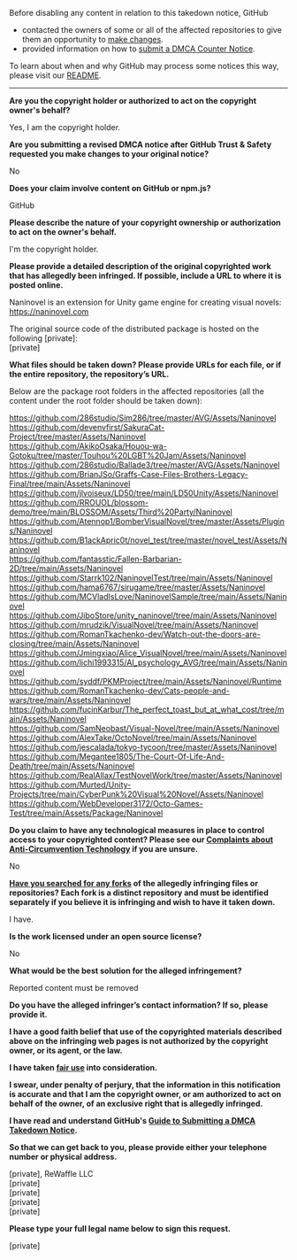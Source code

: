 Before disabling any content in relation to this takedown notice, GitHub
- contacted the owners of some or all of the affected repositories to give them an opportunity to [make changes](https://docs.github.com/en/github/site-policy/dmca-takedown-policy#a-how-does-this-actually-work).
- provided information on how to [submit a DMCA Counter Notice](https://docs.github.com/en/articles/guide-to-submitting-a-dmca-counter-notice).

To learn about when and why GitHub may process some notices this way, please visit our [README](https://github.com/github/dmca/blob/master/README.md#anatomy-of-a-takedown-notice).

---

**Are you the copyright holder or authorized to act on the copyright owner's behalf?**

Yes, I am the copyright holder.

**Are you submitting a revised DMCA notice after GitHub Trust & Safety requested you make changes to your original notice?**

No

**Does your claim involve content on GitHub or npm.js?**

GitHub

**Please describe the nature of your copyright ownership or authorization to act on the owner's behalf.**

I'm the copyright holder.

**Please provide a detailed description of the original copyrighted work that has allegedly been infringed. If possible, include a URL to where it is posted online.**

Naninovel is an extension for Unity game engine for creating visual novels: https://naninovel.com

The original source code of the distributed package is hosted on the following [private]:  
[private]

**What files should be taken down? Please provide URLs for each file, or if the entire repository, the repository’s URL.**

Below are the package root folders in the affected repositories (all the content under the root folder should be taken down):

https://github.com/286studio/Sim286/tree/master/AVG/Assets/Naninovel  
https://github.com/devenvfirst/SakuraCat-Project/tree/master/Assets/Naninovel  
https://github.com/AkikoOsaka/Houou-wa-Gotoku/tree/master/Touhou%20LGBT%20Jam/Assets/Naninovel  
https://github.com/286studio/Ballade3/tree/master/AVG/Assets/Naninovel  
https://github.com/BrianJSo/Graffs-Case-Files-Brothers-Legacy-Final/tree/main/Assets/Naninovel  
https://github.com/jlvoiseux/LD50/tree/main/LD50Unity/Assets/Naninovel  
https://github.com/RROUOL/blossom-demo/tree/main/BLOSSOM/Assets/Third%20Party/Naninovel  
https://github.com/Atennop1/BomberVisualNovel/tree/master/Assets/Plugins/Naninovel  
https://github.com/B1ackApric0t/novel_test/tree/master/novel_test/Assets/Naninovel  
https://github.com/fantasstic/Fallen-Barbarian-2D/tree/main/Assets/Naninovel  
https://github.com/Starrk102/NaninovelTest/tree/main/Assets/Naninovel  
https://github.com/hama6767/sirugame/tree/master/Assets/Naninovel  
https://github.com/MCVladIsLove/NaninovelSample/tree/main/Assets/Naninovel  
https://github.com/JiboStore/unity_naninovel/tree/main/Assets/Naninovel  
https://github.com/mrudzik/VisualNovel/tree/main/Assets/Naninovel  
https://github.com/RomanTkachenko-dev/Watch-out-the-doors-are-closing/tree/main/Assets/Naninovel  
https://github.com/Jmingxiao/Alice_VisualNovel/tree/main/Assets/Naninovel  
https://github.com/lichi1993315/AI_psychology_AVG/tree/main/Assets/Naninovel  
https://github.com/syddf/PKMProject/tree/main/Assets/Naninovel/Runtime  
https://github.com/RomanTkachenko-dev/Cats-people-and-wars/tree/main/Assets/Naninovel  
https://github.com/fucinKarbur/The_perfect_toast_but_at_what_cost/tree/main/Assets/Naninovel  
https://github.com/SamNeobast/Visual-Novel/tree/main/Assets/Naninovel  
https://github.com/AlexTake/OctoNovel/tree/main/Assets/Naninovel  
https://github.com/jescalada/tokyo-tycoon/tree/master/Assets/Naninovel  
https://github.com/Megantee1805/The-Court-Of-Life-And-Death/tree/main/Assets/Naninovel  
https://github.com/RealAllax/TestNovelWork/tree/master/Assets/Naninovel  
https://github.com/Murted/Unity-Projects/tree/main/CyberPunk%20Visual%20Novel/Assets/Naninovel  
https://github.com/WebDeveloper3172/Octo-Games-Test/tree/main/Assets/Package/Naninovel

**Do you claim to have any technological measures in place to control access to your copyrighted content? Please see our <a href="https://docs.github.com/articles/guide-to-submitting-a-dmca-takedown-notice#complaints-about-anti-circumvention-technology">Complaints about Anti-Circumvention Technology</a> if you are unsure.**

No

**<a href="https://docs.github.com/articles/dmca-takedown-policy#b-what-about-forks-or-whats-a-fork">Have you searched for any forks</a> of the allegedly infringing files or repositories? Each fork is a distinct repository and must be identified separately if you believe it is infringing and wish to have it taken down.**

I have.

**Is the work licensed under an open source license?**

No

**What would be the best solution for the alleged infringement?**

Reported content must be removed

**Do you have the alleged infringer’s contact information? If so, please provide it.**

**I have a good faith belief that use of the copyrighted materials described above on the infringing web pages is not authorized by the copyright owner, or its agent, or the law.**

**I have taken <a href="https://www.lumendatabase.org/topics/22">fair use</a> into consideration.**

**I swear, under penalty of perjury, that the information in this notification is accurate and that I am the copyright owner, or am authorized to act on behalf of the owner, of an exclusive right that is allegedly infringed.**

**I have read and understand GitHub's <a href="https://docs.github.com/articles/guide-to-submitting-a-dmca-takedown-notice/">Guide to Submitting a DMCA Takedown Notice</a>.**

**So that we can get back to you, please provide either your telephone number or physical address.**

[private], ReWaffle LLC  
[private]  
[private]  
[private]  
[private]  

**Please type your full legal name below to sign this request.**

[private]  
